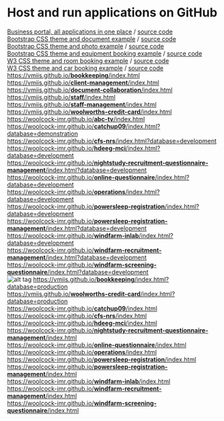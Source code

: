 # Host and run applications on GitHub

<a href=https://vmiis.github.io/business-portal/index.html>Business portal, all applications in one place</a> / <a href=https://github.com/vmiis/business-portal>source code</a>    
<a href=https://vmiis.github.io/template-005/index.html>Bootstrap CSS theme and document example</a> / <a href=https://github.com/vmiis/template-005>source code</a>    
<a href=https://vmiis.github.io/template-004/index.html>Bootstrap CSS theme and photo example</a> / <a href=https://github.com/vmiis/template-004>source code</a>    
<a href=https://vmiis.github.io/template-003/index.html>Bootstrap CSS theme and equipment booking example</a> / <a href=https://github.com/vmiis/template-003>source code</a>    
<a href=https://vmiis.github.io/template-002/index.html>W3 CSS theme and room booking example</a> / <a href=https://github.com/vmiis/template-002>source code</a>    
<a href=https://vmiis.github.io/template-001/index.html>W3 CSS theme and car booking example</a> / <a href=https://github.com/vmiis/template-001>source code</a>  
<a href='https://vmiis.github.io/bookkeeping/index.html'>https&#58;//vmiis.github.io/<b>bookkeeping</b>/index.html</a>  
<a href='https://vmiis.github.io/client-management/index.html'>https&#58;//vmiis.github.io/<b>client-management</b>/index.html</a>  
<a href='https://vmiis.github.io/document-collaboration/index.html'>https&#58;//vmiis.github.io/<b>document-collaboration</b>/index.html</a>  
<a href='https://vmiis.github.io/staff/index.html'>https&#58;//vmiis.github.io/<b>staff</b>/index.html</a>  
<a href='https://vmiis.github.io/staff-management/index.html'>https&#58;//vmiis.github.io/<b>staff-management</b>/index.html</a>  
<a href='https://vmiis.github.io/woolworths-credit-card/index.html'>https&#58;//vmiis.github.io/<b>woolworths-credit-card</b>/index.html</a>  
<a href='https://woolcock-imr.github.io/abc-tv/index.html'>https&#58;//woolcock-imr.github.io/<b>abc-tv</b>/index.html</a>  
<a href='https://woolcock-imr.github.io/catchup09/index.html?database=demonstration'>https&#58;//woolcock-imr.github.io/<b>catchup09</b>/index.html?database=demonstration</a>  
<a href='https://woolcock-imr.github.io/cfs-nrs/index.html?database=development'>https&#58;//woolcock-imr.github.io/<b>cfs-nrs</b>/index.html?database=development</a>  
<a href='https://woolcock-imr.github.io/hdeeg-mci/index.html?database=development'>https&#58;//woolcock-imr.github.io/<b>hdeeg-mci</b>/index.html?database=development</a>  
<a href='https://woolcock-imr.github.io/nightstudy-recruitment-questionnaire-management/index.html?database=development'>https&#58;//woolcock-imr.github.io/<b>nightstudy-recruitment-questionnaire-management</b>/index.html?database=development</a>  
<a href='https://woolcock-imr.github.io/online-questionnaire/index.html?database=development'>https&#58;//woolcock-imr.github.io/<b>online-questionnaire</b>/index.html?database=development</a>  
<a href='https://woolcock-imr.github.io/operations/index.html?database=development'>https&#58;//woolcock-imr.github.io/<b>operations</b>/index.html?database=development</a>  
<a href='https://woolcock-imr.github.io/powersleep-registration/index.html?database=development'>https&#58;//woolcock-imr.github.io/<b>powersleep-registration</b>/index.html?database=development</a>  
<a href='https://woolcock-imr.github.io/powersleep-registration-management/index.html?database=development'>https&#58;//woolcock-imr.github.io/<b>powersleep-registration-management</b>/index.html?database=development</a>  
<a href='https://woolcock-imr.github.io/windfarm-inlab/index.html?database=development'>https&#58;//woolcock-imr.github.io/<b>windfarm-inlab</b>/index.html?database=development</a>  
<a href='https://woolcock-imr.github.io/windfarm-recruitment-management/index.html?database=development'>https&#58;//woolcock-imr.github.io/<b>windfarm-recruitment-management</b>/index.html?database=development</a>  
<a href='https://woolcock-imr.github.io/windfarm-screening-questionnaire/index.html?database=development'>https&#58;//woolcock-imr.github.io/<b>windfarm-screening-questionnaire</b>/index.html?database=development</a>  
![alt tag](https://vmiis.github.io/images/structure.png)
<a href='https://vmiis.github.io/bookkeeping/index.html?database=production'>https&#58;//vmiis.github.io/<b>bookkeeping</b>/index.html?database=production</a>  
<a href='https://vmiis.github.io/woolworths-credit-card/index.html?database=production'>https&#58;//vmiis.github.io/<b>woolworths-credit-card</b>/index.html?database=production</a>  
<a href='https://woolcock-imr.github.io/catchup09/index.html'>https&#58;//woolcock-imr.github.io/<b>catchup09</b>/index.html</a>  
<a href='https://woolcock-imr.github.io/cfs-nrs/index.html'>https&#58;//woolcock-imr.github.io/<b>cfs-nrs</b>/index.html</a>  
<a href='https://woolcock-imr.github.io/hdeeg-mci/index.html'>https&#58;//woolcock-imr.github.io/<b>hdeeg-mci</b>/index.html</a>  
<a href='https://woolcock-imr.github.io/nightstudy-recruitment-questionnaire-management/index.html'>https&#58;//woolcock-imr.github.io/<b>nightstudy-recruitment-questionnaire-management</b>/index.html</a>  
<a href='https://woolcock-imr.github.io/online-questionnaire/index.html'>https&#58;//woolcock-imr.github.io/<b>online-questionnaire</b>/index.html</a>  
<a href='https://woolcock-imr.github.io/operations/index.html'>https&#58;//woolcock-imr.github.io/<b>operations</b>/index.html</a>  
<a href='https://woolcock-imr.github.io/powersleep-registration/index.html'>https&#58;//woolcock-imr.github.io/<b>powersleep-registration</b>/index.html</a>  
<a href='https://woolcock-imr.github.io/powersleep-registration-management/index.html'>https&#58;//woolcock-imr.github.io/<b>powersleep-registration-management</b>/index.html</a>  
<a href='https://woolcock-imr.github.io/windfarm-inlab/index.html'>https&#58;//woolcock-imr.github.io/<b>windfarm-inlab</b>/index.html</a>  
<a href='https://woolcock-imr.github.io/windfarm-recruitment-management/index.html'>https&#58;//woolcock-imr.github.io/<b>windfarm-recruitment-management</b>/index.html</a>  
<a href='https://woolcock-imr.github.io/windfarm-screening-questionnaire/index.html'>https&#58;//woolcock-imr.github.io/<b>windfarm-screening-questionnaire</b>/index.html</a>  
